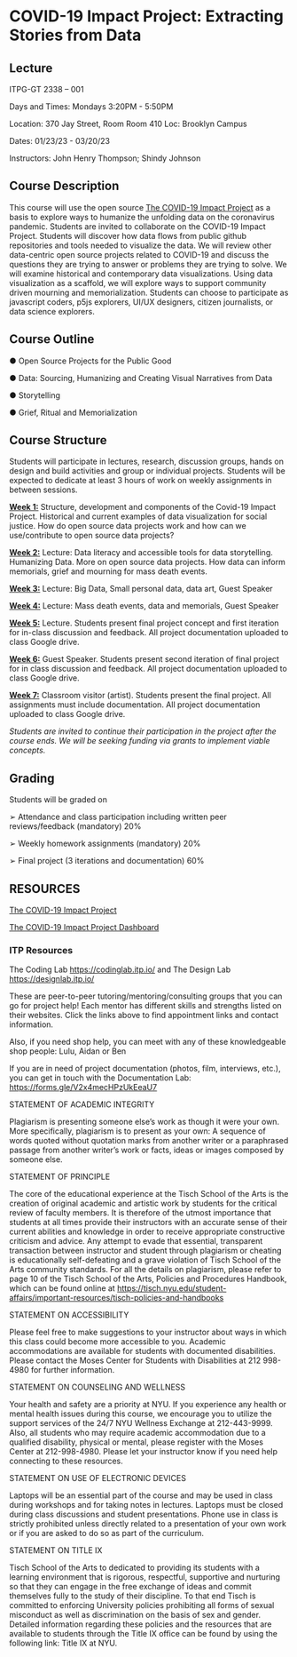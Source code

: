 # COVID-19 Impact Project: Extracting Stories from Data

## Lecture

ITPG-GT 2338 – 001 

Days and Times: Mondays 3:20PM - 5:50PM

Location: 370 Jay Street, Room Room 410 Loc: Brooklyn Campus

Dates: 01/23/23 - 03/20/23

Instructors: John Henry Thompson; Shindy Johnson

## Course Description

This course will use the open source [The COVID-19 Impact Project](https://covid19impactproject.com/) as a basis to explore ways to humanize the unfolding data on the coronavirus pandemic. Students are invited to collaborate on the COVID-19 Impact Project. Students will discover how data flows from public github repositories and tools needed to visualize the data. We will review other data-centric open source projects related to COVID-19 and discuss the questions they are trying to answer or problems they are trying to solve. We will examine historical and contemporary data visualizations. Using data visualization as a scaffold, we will explore ways to support community driven mourning and memorialization. Students can choose to participate as javascript coders, p5js explorers, UI/UX designers, citizen journalists, or data science explorers.

## Course Outline

● Open Source Projects for the Public Good

● Data: Sourcing, Humanizing and Creating Visual Narratives from Data

● Storytelling

● Grief, Ritual and Memorialization

## Course Structure

Students will participate in lectures, research, discussion groups, hands on design and build
activities and group or individual projects. Students will be expected to dedicate at least 3 hours of work on weekly assignments in between sessions.

**[Week 1:](Week1.md)** Structure, development and components of the Covid-19 Impact Project. Historical and current examples of data visualization for social justice. How do open source data projects work and how can we use/contribute to open source data projects?  
<!-- Data for Community Driven Mourning and Memorialization. Assignment: impact of the pandemic on you or your community. -->

**[Week 2:](Week2.md)** Lecture: Data literacy and accessible tools for data storytelling. Humanizing Data.  More on open source data projects. How data can inform memorials, grief and mourning for mass death events.
<!-- Other Open Source Data Projects. -->

**[Week 3:](Week3.md)** Lecture: Big Data, Small personal data, data art, Guest Speaker
<!-- Early Pioneers of Data Visualization. -->

**[Week 4:](Week4.md)** Lecture: Mass death events, data and memorials, Guest Speaker


<!-- Humanizing COVID-19 Data. Memorials, Grief and Mourning. Select course project and work on the first iteration to present in the next class. -->

**[Week 5:](Week5.md)** Lecture. Students present final project concept and first iteration for in-class discussion and feedback. All project documentation uploaded to class Google drive.

**[Week 6:](Week6.md)** Guest Speaker. Students present second iteration of final project for in class discussion and feedback. All project documentation uploaded to class Google drive.

**[Week 7:](Week7.md)** Classroom visitor (artist). Students present the final project. All assignments must include documentation. All project documentation uploaded to class Google drive.

_Students are invited to continue their participation in the project after the course ends. We will be seeking funding via grants to implement viable concepts._


## Grading

Students will be graded on

➢ Attendance and class participation including written peer reviews/feedback (mandatory) 20%

➢ Weekly homework assignments (mandatory) 20%

➢ Final project (3 iterations and documentation) 60%

## RESOURCES

[The COVID-19 Impact Project](https://itp.nyu.edu/covid19impactproject/)

[The COVID-19 Impact Project Dashboard](https://jht1493.net/COVID-19-Impact/Dashboard/a0/)

### ITP Resources

The Coding Lab https://codinglab.itp.io/ and The Design Lab https://designlab.itp.io/

These are peer-to-peer tutoring/mentoring/consulting groups that you can go for project help! Each mentor has different skills and strengths listed on their websites. Click the links above to find appointment links and contact information.

Also, if you need shop help, you can meet with any of these knowledgeable shop people: Lulu, Aidan or Ben

If you are in need of project documentation (photos, film, interviews, etc.), you can get in touch with the Documentation Lab: https://forms.gle/V2x4mecHPzUkEeaU7

STATEMENT OF ACADEMIC INTEGRITY

Plagiarism is presenting someone else’s work as though it were your own. More specifically, plagiarism is to present as your own: A sequence of words quoted without quotation marks from another writer or a paraphrased passage from another writer’s work or facts, ideas or images composed by someone else.

STATEMENT OF PRINCIPLE

The core of the educational experience at the Tisch School of the Arts is the creation of original academic and artistic work by students for the critical review of faculty members.  It is therefore of the utmost importance that students at all times provide their instructors with an accurate sense of their current abilities and knowledge in order to receive appropriate constructive criticism and advice.  Any attempt to evade that essential, transparent transaction between instructor and student through plagiarism or cheating is educationally self-defeating and a grave violation of Tisch School of the Arts community standards.  For all the details on plagiarism, please refer to page 10 of the Tisch School of the Arts, Policies and Procedures Handbook, which can be found online at https://tisch.nyu.edu/student-affairs/important-resources/tisch-policies-and-handbooks

STATEMENT ON ACCESSIBILITY

Please feel free to make suggestions to your instructor about ways in which this class could become more accessible to you.  Academic accommodations are available for students with documented disabilities. Please contact the Moses Center for Students with Disabilities at 212 998-4980 for further information.

STATEMENT ON COUNSELING AND WELLNESS

Your health and safety are a priority at NYU. If you experience any health or mental health issues during this course, we encourage you to utilize the support services of the 24/7 NYU Wellness Exchange at 212-443-9999. Also, all students who may require academic accommodation due to a qualified disability, physical or mental, please register with the Moses Center at 212-998-4980. Please let your instructor know if you need help connecting to these resources.

STATEMENT ON USE OF ELECTRONIC DEVICES

Laptops will be an essential part of the course and may be used in class during workshops and for taking notes in lectures. Laptops must be closed during class discussions and student presentations.  Phone use in class is strictly prohibited unless directly related to a presentation of your own work or if you are asked to do so as part of the curriculum.

STATEMENT ON TITLE IX

Tisch School of the Arts to dedicated to providing its students with a learning environment that is rigorous, respectful, supportive and nurturing so that they can engage in the free exchange of ideas and commit themselves fully to the study of their discipline. To that end Tisch is committed to enforcing University policies prohibiting all forms of sexual misconduct as well as discrimination on the basis of sex and gender.  Detailed information regarding these policies and the resources that are available to students through the Title IX office can be found by using the following link: Title IX at NYU.

<!-- ## Prior versions

- https://github.com/jht9629/covid-19-data-stories-2022

- https://github.com/jht9629/covid-19-data-stories -->
